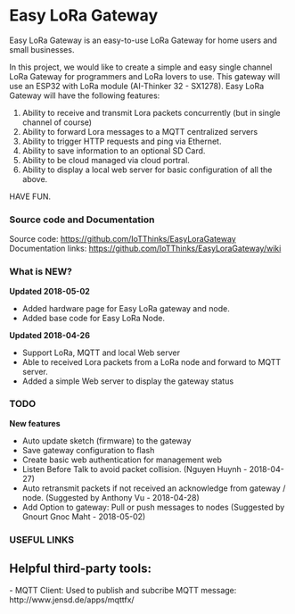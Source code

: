# Easy LoRa Gateway
Easy LoRa Gateway is an easy-to-use LoRa Gateway for home users and small businesses.

In this project, we would like to create a simple and easy single channel LoRa Gateway for programmers and LoRa lovers to use. This gateway will use an ESP32 with LoRa module (AI-Thinker 32 - SX1278).
Easy LoRa Gateway will have the following features:
1. Ability to receive and transmit Lora packets concurrently (but in single channel of course)
2. Ability to forward Lora messages to a MQTT centralized servers
3. Ability to trigger HTTP requests and ping via Ethernet.
4. Ability to save information to an optional SD Card.
5. Ability to be cloud managed via cloud portral.
6. Ability to display a local web server for basic configuration of all the above.

HAVE FUN.

### Source code and Documentation
Source code: https://github.com/IoTThinks/EasyLoraGateway
Documentation links: https://github.com/IoTThinks/EasyLoraGateway/wiki

### What is NEW?
<b>Updated 2018-05-02</b>
- Added hardware page for Easy LoRa gateway and node.
- Added base code for Easy LoRa Node.

<b>Updated 2018-04-26</b>
- Support LoRa, MQTT and local Web server
- Able to received Lora packets from a LoRa node and forward to MQTT server.
- Added a simple Web server to display the gateway status

### TODO
<b>New features</b>
- Auto update sketch (firmware) to the gateway
- Save gateway configuration to flash
- Create basic web authentication for management web
- Listen Before Talk to avoid packet collision. (Nguyen Huynh - 2018-04-27)
- Auto retransmit packets if not received an acknowledge from gateway / node. (Suggested by Anthony Vu - 2018-04-28)
- Add Option to gateway: Pull or push messages to nodes (Suggested by Gnourt Gnoc Maht - 2018-05-02)

 ### USEFUL LINKS
<h2>Helpful third-party tools:</h2>
- MQTT Client: Used to publish and subcribe MQTT message: http://www.jensd.de/apps/mqttfx/
